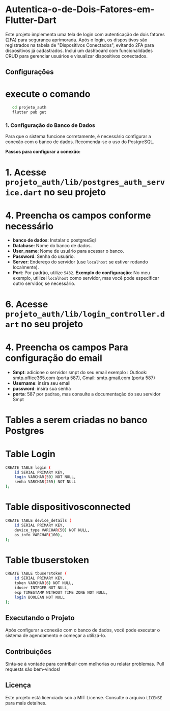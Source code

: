 # Autentica-o-de-Dois-Fatores-em-Flutter-Dart

 Este projeto implementa uma tela de login com autenticação de dois fatores (2FA) para segurança aprimorada. Após o login, os dispositivos são registrados na tabela de "Dispositivos Conectados", evitando 2FA para dispositivos já cadastrados. Inclui um dashboard com funcionalidades CRUD para gerenciar usuários e visualizar dispositivos conectados.

## Configurações

# execute o comando
 ```Bash
    cd projeto_auth
    flutter pub get
```

### 1. Configuração do Banco de Dados

Para que o sistema funcione corretamente, é necessário configurar a conexão com o banco de dados. Recomenda-se o uso do PostgreSQL.

**Passos para configurar a conexão:**

# 1. Acesse `projeto_auth/lib/postgres_auth_service.dart` no seu projeto

# 4. Preencha os campos conforme necessário

- **banco de dados**: Instalar o postgresSql
- **Database**: Nome do banco de dados.
- **User_name**: Nome de usuário para acessar o banco.
- **Password**: Senha do usuário.
- **Server**: Endereço do servidor (use `localhost` se estiver rodando localmente).
- **Port**: Por padrão, utilize `5432`.
**Exemplo de configuração**: No meu exemplo, utilizei `localhost` como servidor, mas você pode especificar outro servidor, se necessário.

# 6. Acesse `projeto_auth/lib/login_controller.dart` no seu projeto

# 4. Preencha os campos Para configuração do email

- **Smpt**: adicione o servidor smpt do seu email exemplo :  Outlook: smtp.office365.com (porta 587), Gmail: smtp.gmail.com (porta 587)
- **Username**: insira seu email
- **password**: insira sua senha
- **porta**: 587 por padrao, mas consulte a documentação do seu servidor Smpt

# Tables a serem criadas no banco Postgres

# Table Login

```Bash
CREATE TABLE login (
    id SERIAL PRIMARY KEY,
    login VARCHAR(50) NOT NULL,
    senha VARCHAR(255) NOT NULL
);
```

# Table dispositivosconnected

```Bash
CREATE TABLE device_details (
    id SERIAL PRIMARY KEY,
    device_type VARCHAR(50) NOT NULL,
    os_info VARCHAR(100),
);
```

# Table tbuserstoken

```Bash
CREATE TABLE tbuserstoken (
    id SERIAL PRIMARY KEY,
    token VARCHAR(6) NOT NULL,
    iduser INTEGER NOT NULL,
    exp TIMESTAMP WITHOUT TIME ZONE NOT NULL,
    login BOOLEAN NOT NULL
);
```


## Executando o Projeto
Após configurar a conexão com o banco de dados, você pode executar o sistema de agendamento e começar a utilizá-lo.

## Contribuições
Sinta-se à vontade para contribuir com melhorias ou relatar problemas. Pull requests são bem-vindos!

## Licença
Este projeto está licenciado sob a MIT License. Consulte o arquivo `LICENSE` para mais detalhes.

